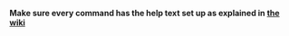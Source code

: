 **Make sure every command has the help text set up as explained in [the wiki](https://github.com/nerdland-unofficial-fans/nerdlandbot/wiki/Command-help)**
